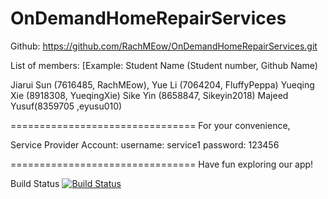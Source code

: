 # OnDemandHomeRepairServices
Github: https://github.com/RachMEow/OnDemandHomeRepairServices.git

List of members: 
[Example: Student Name (Student number, Github Name)

Jiarui Sun (7616485, RachMEow),
Yue Li (7064204, FluffyPeppa)
Yueqing Xie (8918308, YueqingXie)
Sike Yin (8658847, Sikeyin2018) 
Majeed Yusuf(8359705 ,eyusu010)

================================
For your convenience,

Service Provider Account:
username: service1
password: 123456



================================
Have fun exploring our app! 

Build Status
[![Build 
Status](https://circleci.com/gh/RachMEow/OnDemandHomeRepairServices.png?branch=master)](https://circleci.com/gh/RachMEow/OnDemandHomeRepairServices)
